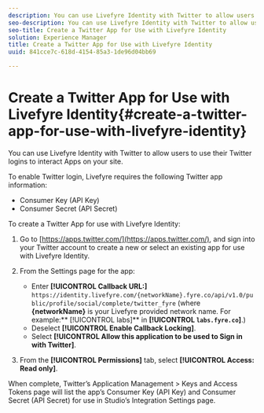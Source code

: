 ```yaml
---
description: You can use Livefyre Identity with Twitter to allow users to use their Twitter logins to interact Apps on your site.
seo-description: You can use Livefyre Identity with Twitter to allow users to use their Twitter logins to interact Apps on your site.
seo-title: Create a Twitter App for Use with Livefyre Identity
solution: Experience Manager
title: Create a Twitter App for Use with Livefyre Identity
uuid: 841cce7c-618d-4154-85a3-1de96d04bb69

---
```


# Create a Twitter App for Use with Livefyre Identity{#create-a-twitter-app-for-use-with-livefyre-identity}

You can use Livefyre Identity with Twitter to allow users to use their Twitter logins to interact Apps on your site.

To enable Twitter login, Livefyre requires the following Twitter app information:

* Consumer Key (API Key)
* Consumer Secret (API Secret)

To create a Twitter App for use with Livefyre Identity:

1. Go to [https://apps.twitter.com/](https://apps.twitter.com/), and sign into your Twitter account to create a new or select an existing app for use with Livefyre Identity.
1. From the Settings page for the app:

    * Enter **[!UICONTROL Callback URL:]** `https://identity.livefyre.com/{networkName}.fyre.co/api/v1.0/public/profile/social/complete/twitter_fyre` (where **{networkName}** is your Livefyre provided network name. For example:** [!UICONTROL labs]** in **[!UICONTROL `labs.fyre.co`]**.)
    * Deselect **[!UICONTROL Enable Callback Locking]**.
    * Select **[!UICONTROL Allow this application to be used to Sign in with Twitter]**.

1. From the **[!UICONTROL Permissions]** tab, select **[!UICONTROL Access: Read only]**.

When complete, Twitter’s Application Management > Keys and Access Tokens page will list the app’s Consumer Key (API Key) and Consumer Secret (API Secret) for use in Studio’s Integration Settings page.
